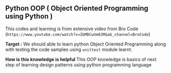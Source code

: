 ## Python OOP ( Object Oriented Programming using Python )

This codes and learning is from extensive video from Bro Code (`https://www.youtube.com/watch?v=IbMDCwVm63M&ab_channel=BroCode`)

**Target :**
We should able to learn python Object Oriented Programming along with testing the code samples using `unittest` module learnt.

**How is this knowledge is helpful**
This OOP knowledge is basics of next step of learning design patterns using python programming language